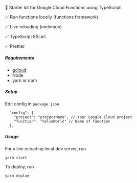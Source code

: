 🔖 Starter kit for Google Cloud Functions using TypeScript.

✅ Run functions locally (functions framework)

✅ Live reloading (nodemon)

✅ TypeScript ESLint

✅ Prettier

##### Requirements

* [gcloud](https://cloud.google.com/functions/docs/quickstart)
* Node
* yarn or npm

##### Setup

Edit config in `package.json`
```
  "config": {
    "project": "projectName", // Your Google Cloud project
    "function": "helloWorld" // Name of function
  },
```

##### Usage

For a live reloading local dev server, run

```
yarn start
```

To deploy, run

```
yarn deploy
```
